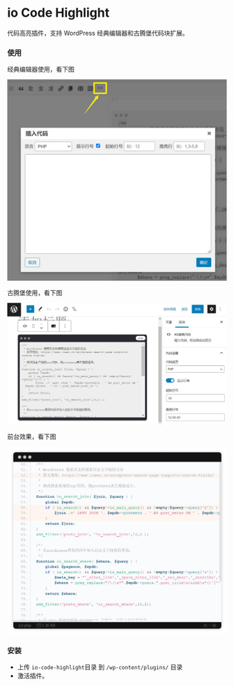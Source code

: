 # io Code Highlight 

代码高亮插件，支持 WordPress 经典编辑器和古腾堡代码块扩展。

### 使用
经典编辑器使用，看下图

![Thumbnail_index](/assets/screenshot-1.jpg)
<br/>

古腾堡使用，看下图

![Thumbnail_index](/assets/screenshot-2.jpg)
<br/>

前台效果，看下图

![Thumbnail_index](/assets/screenshot-3.jpg)
<br/>

### 安装
+ 上传 `io-code-highlight`目录 到 `/wp-content/plugins/` 目录
+ 激活插件。
